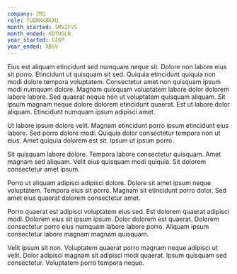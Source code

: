 ```yaml
---
company: ZRO
role: TUQRKKBKXU
month_started: SMVZFVS
month_ended: KDTUGLB
year_started: GIGP
year_ended: XBSV
---
```


Eius est aliquam etincidunt sed numquam neque sit. Dolore non labore eius sit porro. Etincidunt ut quisquam sit sed. Quiquia etincidunt quiquia non modi dolore tempora voluptatem. Consectetur amet non quisquam ipsum modi numquam dolore. Magnam quisquam voluptatem labore dolor dolorem labore labore. Sed quaerat neque non ut voluptatem quisquam aliquam. Sit ipsum magnam neque dolore dolorem etincidunt quaerat. Est ut labore dolor aliquam. Etincidunt numquam ipsum adipisci amet.

Ut labore ipsum dolore velit. Magnam etincidunt porro ipsum etincidunt eius labore. Sed porro dolore modi. Quiquia dolor consectetur tempora non ut eius. Amet quiquia dolorem est sit. Ipsum ut ipsum porro.

Sit quisquam labore dolore. Tempora labore consectetur quisquam. Amet magnam sed aliquam. Velit eius quisquam modi quiquia. Sit dolorem consectetur amet ipsum.

Porro ut aliquam adipisci adipisci dolore. Dolore sit amet ipsum neque voluptatem. Tempora eius sit porro. Magnam sit etincidunt porro dolor. Sed amet eius quaerat dolorem consectetur amet.

Porro quaerat est adipisci voluptatem eius sed. Est dolorem quaerat adipisci modi. Dolorem eius sit ipsum ipsum. Dolor dolorem est quaerat. Dolorem consectetur porro eius numquam labore labore porro. Aliquam ipsum consectetur labore magnam magnam quisquam.

Velit ipsum sit non. Voluptatem quaerat porro magnam neque adipisci ut velit. Dolor adipisci magnam sit adipisci modi quaerat. Ipsum quisquam sed consectetur. Voluptatem porro tempora neque.
    